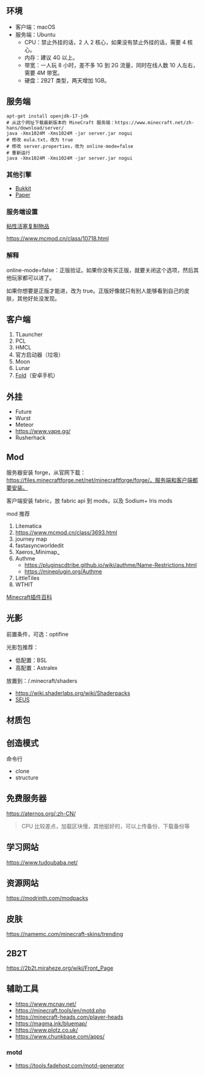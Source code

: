 ## 环境

- 客户端：macOS
- 服务端：Ubuntu
  - CPU：禁止外挂的话，2 人 2 核心，如果没有禁止外挂的话，需要 4 核心。
  - 内存：建议 4G 以上。
  - 带宽：一人玩 8 小时，差不多 1G 到 2G 流量，同时在线人数 10 人左右，需要 4M 带宽。
  - 硬盘：2B2T 类型，两天增加 1GB。

## 服务端

```
apt-get install openjdk-17-jdk
# 从这个网址下载最新版本的 MineCraft 服务端：https://www.minecraft.net/zh-hans/download/server/
java -Xmx1024M -Xms1024M -jar server.jar nogui
# 修改 eula.txt，改为 true
# 修改 server.properties，改为 online-mode=false
# 重新运行
java -Xmx1024M -Xms1024M -jar server.jar nogui
```

### 其他引擎

- [Bukkit](https://dev.bukkit.org/)
- [Paper](https://papermc.io/)

### 服务端设置

[粘性活塞复制物品](https://zhuanlan.zhihu.com/p/179261851)

https://www.mcmod.cn/class/10718.html

### 解释

online-mode=false：正版验证。如果你没有买正版，就要关闭这个选项，然后其他玩家都可以进了。

如果你想要是正版才能进，改为 true。正版好像就只有别人能够看到自己的皮肤，其他好处没发现。

## 客户端

1. TLauncher
2. PCL
3. HMCL
4. 官方启动器（垃圾）
5. Moon
6. Lunar
7. [Fold](https://github.com/FCL-Team/FoldCraftLauncher/releases)（安卓手机）

## 外挂

- Future
- Wurst
- Meteor
- https://www.vape.gg/
- Rusherhack

## Mod

服务器安装 forge，从官网下载：https://files.minecraftforge.net/net/minecraftforge/forge/。服务端和客户端都要安装。

客户端安装 fabric，放 fabric api 到 mods，以及 Sodium+ lris mods

mod 推荐

1. Litematica
2. https://www.mcmod.cn/class/3693.html
3. journey map
4. fastasyncworldedit
5. Xaeros_Minimap_
6. Authme
   - https://pluginscdtribe.github.io/wiki/authme/Name-Restrictions.html
   - https://mineplugin.org/Authme
7. LittleTiles
8. WTHIT

[Minecraft插件百科](https://mineplugin.org/%E9%A6%96%E9%A1%B5)

## 光影

前置条件，可选：optifine

光影包推荐：

* 低配置：BSL
* 高配置：Astralex

放置到：/.minecraft/shaders

- https://wiki.shaderlabs.org/wiki/Shaderpacks
- [SEUS](https://www.sonicether.com/seus/#downloads)

## 材质包

## 创造模式

命令行

- clone
- structure

## 免费服务器

https://aternos.org/:zh-CN/

> CPU 比较差点，加载区块慢，其他挺好的，可以上传备份、下载备份等

## 学习网站

https://www.tudoubaba.net/

## 资源网站

https://modrinth.com/modpacks

## 皮肤

https://namemc.com/minecraft-skins/trending

## 2B2T

https://2b2t.miraheze.org/wiki/Front_Page


## 辅助工具

- https://www.mcnav.net/
- https://minecraft.tools/en/motd.php
- https://minecraft-heads.com/player-heads
- https://magma.ink/bluemap/
- https://www.plotz.co.uk/
- https://www.chunkbase.com/apps/

### motd

- https://tools.fadehost.com/motd-generator
